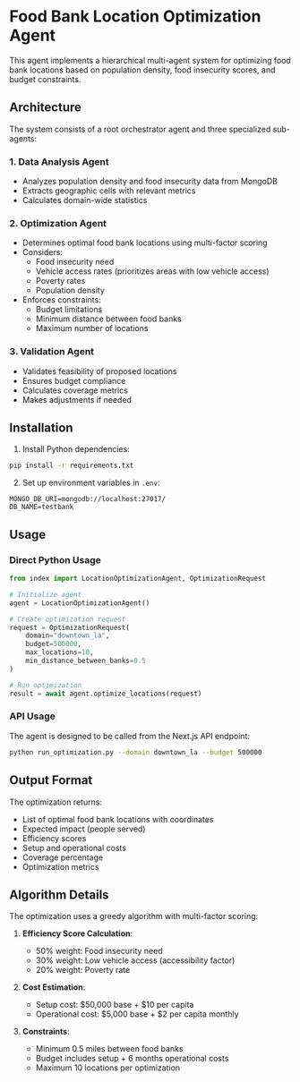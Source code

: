 # Food Bank Location Optimization Agent

This agent implements a hierarchical multi-agent system for optimizing food bank locations based on population density, food insecurity scores, and budget constraints.

## Architecture

The system consists of a root orchestrator agent and three specialized sub-agents:

### 1. **Data Analysis Agent**
- Analyzes population density and food insecurity data from MongoDB
- Extracts geographic cells with relevant metrics
- Calculates domain-wide statistics

### 2. **Optimization Agent**
- Determines optimal food bank locations using multi-factor scoring
- Considers:
  - Food insecurity need
  - Vehicle access rates (prioritizes areas with low vehicle access)
  - Poverty rates
  - Population density
- Enforces constraints:
  - Budget limitations
  - Minimum distance between food banks
  - Maximum number of locations

### 3. **Validation Agent**
- Validates feasibility of proposed locations
- Ensures budget compliance
- Calculates coverage metrics
- Makes adjustments if needed

## Installation

1. Install Python dependencies:
```bash
pip install -r requirements.txt
```

2. Set up environment variables in `.env`:
```
MONGO_DB_URI=mongodb://localhost:27017/
DB_NAME=testbank
```

## Usage

### Direct Python Usage

```python
from index import LocationOptimizationAgent, OptimizationRequest

# Initialize agent
agent = LocationOptimizationAgent()

# Create optimization request
request = OptimizationRequest(
    domain="downtown_la",
    budget=500000,
    max_locations=10,
    min_distance_between_banks=0.5
)

# Run optimization
result = await agent.optimize_locations(request)
```

### API Usage

The agent is designed to be called from the Next.js API endpoint:

```bash
python run_optimization.py --domain downtown_la --budget 500000
```

## Output Format

The optimization returns:
- List of optimal food bank locations with coordinates
- Expected impact (people served)
- Efficiency scores
- Setup and operational costs
- Coverage percentage
- Optimization metrics

## Algorithm Details

The optimization uses a greedy algorithm with multi-factor scoring:

1. **Efficiency Score Calculation**:
   - 50% weight: Food insecurity need
   - 30% weight: Low vehicle access (accessibility factor)
   - 20% weight: Poverty rate

2. **Cost Estimation**:
   - Setup cost: $50,000 base + $10 per capita
   - Operational cost: $5,000 base + $2 per capita monthly

3. **Constraints**:
   - Minimum 0.5 miles between food banks
   - Budget includes setup + 6 months operational costs
   - Maximum 10 locations per optimization 